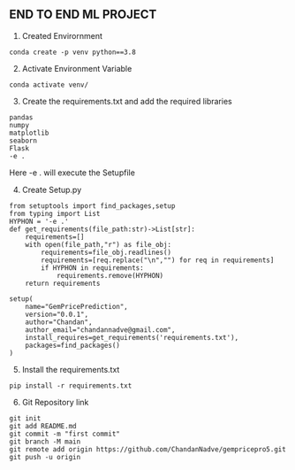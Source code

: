 ## END TO END ML PROJECT

1. Created Envirornment

```
conda create -p venv python==3.8
```



2. Activate Environment Variable

```
conda activate venv/
```

3. Create the requirements.txt and add the required libraries
```
pandas
numpy
matplotlib
seaborn
Flask
-e .
```

Here -e . will execute the Setupfile


4. Create Setup.py
```
from setuptools import find_packages,setup
from typing import List
HYPHON = '-e .'
def get_requirements(file_path:str)->List[str]:
    requirements=[]
    with open(file_path,"r") as file_obj:
        requirements=file_obj.readlines()
        requirements=[req.replace("\n","") for req in requirements]  
        if HYPHON in requirements:
            requirements.remove(HYPHON)
    return requirements

setup(
    name="GemPricePrediction",
    version="0.0.1",
    author="Chandan",
    author_email="chandannadve@gmail.com",
    install_requires=get_requirements('requirements.txt'),
    packages=find_packages()
)
```

5. Install the requirements.txt
```
pip install -r requirements.txt
```
6. Git Repository link
```
git init
git add README.md
git commit -m "first commit"
git branch -M main
git remote add origin https://github.com/ChandanNadve/gempricepro5.git
git push -u origin
```
